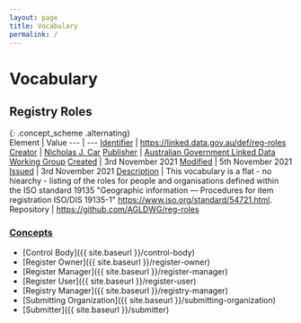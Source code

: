 ```yaml
---
layout: page
title: Vocabulary
permalink: /
---
```

# Vocabulary

## Registry Roles 

{: .concept_scheme .alternating}  
Element | Value
--- | ---
[Identifier](https://www.dublincore.org/specifications/dublin-core/dcmi-terms/#http://purl.org/dc/terms/identifier) | <https://linked.data.gov.au/def/reg-roles>
[Creator](https://www.dublincore.org/specifications/dublin-core/dcmi-terms/#http://purl.org/dc/terms/creator) | [Nicholas J. Car](http://orcid.org/0000-0002-8742-7730)
[Publisher](https://www.dublincore.org/specifications/dublin-core/dcmi-terms/#http://purl.org/dc/terms/publisher) | [Australian Government Linked Data Working Group](https://linked.data.gov.au/org/agldwg)
[Created](https://www.dublincore.org/specifications/dublin-core/dcmi-terms/#http://purl.org/dc/terms/created) | 3rd November 2021
[Modified](https://www.dublincore.org/specifications/dublin-core/dcmi-terms/#http://purl.org/dc/terms/modified) | 5th November 2021
[Issued](https://www.dublincore.org/specifications/dublin-core/dcmi-terms/#http://purl.org/dc/terms/issued) | 3rd November 2021
[Description](https://www.dublincore.org/specifications/dublin-core/dcmi-terms/#http://purl.org/dc/terms/description) | This vocabulary is a flat - no hiearchy - listing of the roles for people and organisations defined within the ISO standard 19135 "Geographic information — Procedures for item registration ISO/DIS 19135-1" <https://www.iso.org/standard/54721.html>.
Repository | <https://github.com/AGLDWG/reg-roles>

### [Concepts](https://www.w3.org/TR/skos-reference/#concepts)

* [Control Body]({{ site.baseurl }}/control-body)
* [Register Owner]({{ site.baseurl }}/register-owner)
* [Register Manager]({{ site.baseurl }}/register-manager)
* [Register User]({{ site.baseurl }}/register-user)
* [Registry Manager]({{ site.baseurl }}/registry-manager)
* [Submitting Organization]({{ site.baseurl }}/submitting-organization)
* [Submitter]({{ site.baseurl }}/submitter)